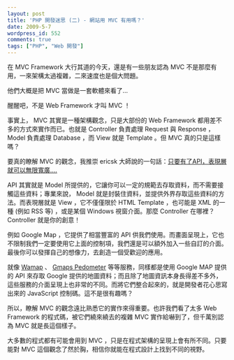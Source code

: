 ```yaml
---
layout: post
title: 'PHP 開發迷思 (二) - 網站用 MVC 有用嗎？'
date: 2009-5-7
wordpress_id: 552
comments: true
tags: ["PHP", "Web 開發"]
---
```


在 MVC Framework 大行其道的今天，還是有一些朋友認為 MVC 不是那麼有用，一來架構太過複雜，二來速度也是個大問題。

他們大概是把 MVC 當做是一套軟體來看了...

醒醒吧，不是 Web Framework 才叫 MVC ！

<!--more-->

事實上， MVC 其實是一種架構觀念，只是大部份的 Web Framework 都用差不多的方式來實作而已。也就是 Controller 負責處理 Request 與 Response ， Model 負責處理 Database ，而 View 就是 Template 。但 MVC 真的只是這樣嗎？

要真的瞭解 MVC 的觀念，我推崇 ericsk 大師說的一句話：[只要有了API，表現層就可以無限寬廣....](http://www.plurk.com/p/rpc0q)

API 其實就是 Model 所提供的，它讓你可以一定的規範去存取資料，而不需要接觸這些資料；專業來說， Model 就是封裝住資料，並提供外界存取這些資料的方法。而表現層就是 View ，它不僅僅限於 HTML Template ，也可能是 XML 的一種 (例如 RSS 等) ，或是某個 Windows 視窗介面。那麼 Controller 在哪裡？ Controller 就是你的創意！

例如 Google Map ，它提供了相當豐富的 API 供我們使用。而畫面呈現上，它也不限制我們一定要使用它上面的控制項，我們還是可以額外加入一些自訂的介面。最後你可以發揮自己的想像力，去創造一個受歡迎的應用。

就像 [Wamap](http://wamap.net/) 、 [Gmaps Pedometer](http://sueandpaul.com/gmapPedometer/) <a href="http://map.answerbox.net"></a>等等服務，同樣都是使用 Google MAP 提供的 API 來存取 Google 提供的地圖資料；而且除了地圖資訊本身長得差不多外，這些服務的介面呈現上也非常的不同。而將它們整合起來的，就是開發者花心思寫出來的 JavaScript 控制碼。這不是很有趣嗎？

所以，瞭解 MVC 的觀念遠比熟悉它的實作來得重要。也許我們看了太多 Web Framework 的程式碼，被它們繞來繞去的複雜 MVC 實作給嚇到了，但千萬別認為 MVC 就是長這個樣子。

大多數的程式都有可能會用到 MVC ，只是在程式架構的呈現上會有所不同。只要能對 MVC 這個觀念了然於胸，相信你就能在程式設計上找到不同的視野。
